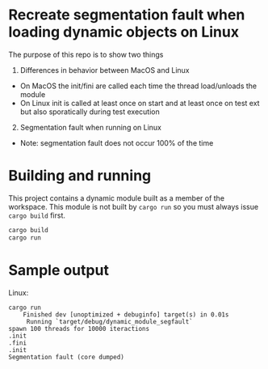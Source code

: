 Recreate segmentation fault when loading dynamic objects on Linux
===

The purpose of this repo is to show two things

1. Differences in behavior between MacOS and Linux
  - On MacOS the init/fini are called each time the thread load/unloads the module
  -  On Linux init is called at least once on start and at least once on test ext but also sporatically
    during test execution
2. Segmentation fault when running on Linux
  - Note: segmentation fault does not occur 100% of the time
 
Building and running
===

This project contains a dynamic module built as a member of the workspace.  This module is not built by `cargo run` so you must always issue `cargo build` first.

```sh
cargo build
cargo run
```

Sample output
===

Linux:
```
cargo run
    Finished dev [unoptimized + debuginfo] target(s) in 0.01s                                                                                                
     Running `target/debug/dynamic_module_segfault`
spawn 100 threads for 10000 iteractions
.init
.fini
.init
Segmentation fault (core dumped)
```
